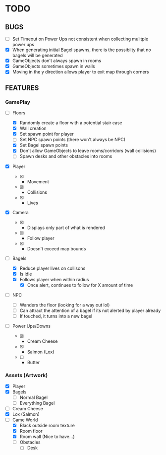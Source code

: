 # TODO

## BUGS

- [ ] Set Timeout on Power Ups not consistent when collecting mulitple power ups
- [x] When generating initial Bagel spawns, there is the possibilty that no bagels will be generated
- [x] GameObjects don't always spawn in rooms
- [x] GameObjects sometimes spawn in walls
- [x] Moving in the y direction allows player to exit map through corners

## FEATURES

### GamePlay

- [ ] Floors

  - [x] Randomly create a floor with a potential stair case
  - [x] Wall creation
  - [x] Set spawn point for player
  - [ ] Set NPC spawn points (there won't always be NPC)
  - [x] Set Bagel spawn points
  - [x] Don't allow GameObjects to leave rooms/corridors (wall collisions)
  - [ ] Spawn desks and other obstacles into rooms

- [x] Player

  - [x] - Movement
  - [x] - Collisions
  - [x] - Lives

- [x] Camera

  - [x] - Displays only part of what is rendered
  - [x] - Follow player
  - [x] - Doesn't exceed map bounds

- [ ] Bagels

  - [x] Reduce player lives on collisons
  - [x] Is idle
  - [x] Follows player when within radius
    - [x] Once alert, continues to follow for X amount of time

- [ ] NPC

  - [ ] Wanders the floor (looking for a way out lol)
  - [ ] Can attract the attention of a bagel if its not alerted by player already
  - [ ] If touched, it turns into a new bagel

- [ ] Power Ups/Downs
  - [x] - Cream Cheese
  - [x] - Salmon (Lox)
  - [ ] - Butter

### Assets (Artwork)

- [x] Player
- [x] Bagels
  - [ ] Normal Bagel
  - [ ] Everything Bagel
- [ ] Cream Cheese
- [x] Lox (Salmon)
- [ ] Game World
  - [x] Black outside room texture
  - [x] Room floor
  - [x] Room wall (Nice to have...)
  - [ ] Obstacles
    - [ ] Desk
